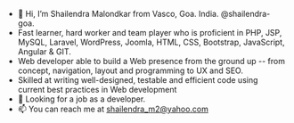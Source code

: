 - 👋 Hi, I’m Shailendra Malondkar from Vasco, Goa. India. @shailendra-goa. 
- Fast learner, hard worker and team player who is proficient in PHP, JSP, MySQL, Laravel, WordPress, Joomla, HTML, CSS, Bootstrap, JavaScript, Angular & GIT.
- Web developer able to build a Web presence from the ground up -- from concept, navigation, layout and programming to UX and SEO.
- Skilled at writing well-designed, testable and efficient code using current best practices in Web development
- 💞️ Looking for a job as a developer.
- 📫 You can reach me at shailendra_m2@yahoo.com

<!---
shailendra-goa/shailendra-goa is a ✨ special ✨ repository because its `README.md` (this file) appears on your GitHub profile.
You can click the Preview link to take a look at your changes.
--->
